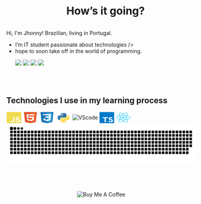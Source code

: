  
<!--título-->
<div id="user-content-toc">
  <ul align="center">
    <summary><h1 style="display: inline-block">How’s it going? </h1></summary>
</div>

<!-- sobre mim -->
<p>
  Hi, I'm Jhonny! Brazilian, living in Portugal.

  -  I’m IT student passionate about technologies />
  -  hope to soon take off in the world of programming.
</p>

<p>

 
 <!--Sociais-->
 
<div> 
  <ul align="left">
  <a href="https://www.linkedin.com/in/dione-barbosa-45b57a84/" target="_blank"><img src="https://img.shields.io/badge/LinkedIn-0077B5?style=for-the-badge&logo=linkedin&logoColor=white"></a>
  <a href="https://www.instagram.com/jhonnybf3/" target="_blank"><img src="https://img.shields.io/badge/Instagram-E4405F?style=for-the-badge&logo=instagram&logoColor=white"></a>
  <a href="https://www.codewars.com/users/Jhonnybf3" target="_blank"><img src="https://img.shields.io/badge/Codewars-B1361E?style=for-the-badge&logo=Codewars&logoColor=white"></a>
  <a href = "mailto:jhonnybf3@gmail.com"><img src="https://img.shields.io/badge/-Gmail-%23333?style=for-the-badge&logo=gmail&logoColor=white" target="_blank"></a>
  
     
</div><br>

<div align="left">
  <img  src="https://github-readme-stats.vercel.app/api?username=jhonnybf3&show_icons=true&theme=dracula"
       alt="" /></a>
</div>
<div> 
<!-- [![Top Langs](https://github-readme-stats.vercel.app/api/top-langs/?username=jhonnybf3)](https://github.com/anuraghazra/github-readme-stats) -->


<!--tec -->
<h2>Technologies I use in my learning process </h2>
  <div style="flex-basis: 48%;">
    <img align="center" alt="Js" height="30" width="40" src="https://raw.githubusercontent.com/devicons/devicon/master/icons/javascript/javascript-plain.svg">
    <img align="center" alt="HTML" height="30" width="40" src="https://raw.githubusercontent.com/devicons/devicon/master/icons/html5/html5-original.svg">
    <img align="center" alt="CSS" height="30" width="40" src="https://raw.githubusercontent.com/devicons/devicon/master/icons/css3/css3-original.svg">
    <img align="center" alt="Python" height="30" width="40" src="https://raw.githubusercontent.com/devicons/devicon/master/icons/python/python-original.svg">
    <img align="center" alt="VScode" height="30" width="40" src="https://cdn.jsdelivr.net/gh/devicons/devicon/icons/vscode/vscode-original.svg">
    <img align="center" alt="Ts" height="30" width="40" src="https://raw.githubusercontent.com/devicons/devicon/master/icons/typescript/typescript-plain.svg">
    <img align="center" alt="React" height="30" width="40" src="https://raw.githubusercontent.com/devicons/devicon/master/icons/react/react-original.svg">
    
  </div>


<!--- snake --->
<div align="center">
  <img  src="https://github.com/1999AZZAR/1999AZZAR/blob/main/resources/img/grid-snake.svg"
       alt="snake" /></a>
</div>

<br>

<div align="center">
  <a>
    <img src="https://cdn.buymeacoffee.com/buttons/v2/default-yellow.png" alt="Buy Me A Coffee" style="height: 42px !important;width: 151.9px !important; margin-top: 50px !important;">
  </a>
</div>
